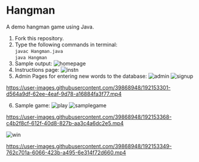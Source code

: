 # Hangman
A demo hangman game using Java.

1. Fork this repository.
2. Type the following commands in terminal: <br>
````javac Hangman.java```` <br>
````java Hangman```` <br>
3. Sample output:
![homepage](https://github.com/prateekshyap/Hangman/blob/main/img/homepage.png)
4. Instructions page:
![instn](https://github.com/prateekshyap/Hangman/blob/main/img/instn.png)
5. Admin Pages for entering new words to the database:
![admin](https://github.com/prateekshyap/Hangman/blob/main/img/admin.png)
![signup](https://github.com/prateekshyap/Hangman/blob/main/img/signup.png)



https://user-images.githubusercontent.com/39868948/192153301-d564a9df-62ee-4eaf-9d78-a16884fa3f77.mp4


6. Sample game:
![play](https://github.com/prateekshyap/Hangman/blob/main/img/play.png)
![samplegame](https://github.com/prateekshyap/Hangman/blob/main/img/samplegame.png)




https://user-images.githubusercontent.com/39868948/192153368-c4b2f8cf-612f-40d8-827b-aa3c4a6dc2e5.mp4



![win](https://github.com/prateekshyap/Hangman/blob/main/img/win.png)



https://user-images.githubusercontent.com/39868948/192153349-762c701a-6066-423b-a495-6e314f72d660.mp4




